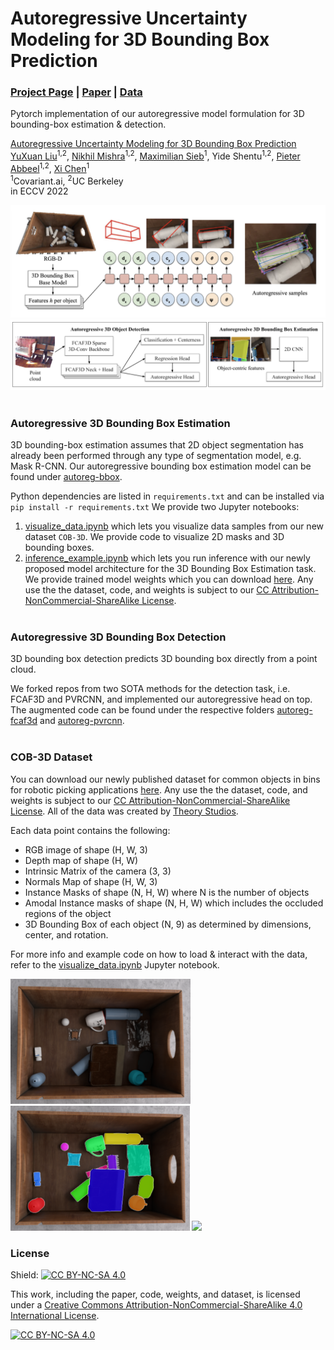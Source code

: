 # Autoregressive Uncertainty Modeling for 3D Bounding Box Prediction
### [Project Page](https://bbox.yuxuanliu.com) | [Paper](https://arxiv.org/abs/2210.07424) | [Data](https://drive.google.com/drive/u/1/folders/1dIH3SjsrWbSMvXIfrwcocQbM_73Io0vC)

Pytorch implementation of our autoregressive model formulation for 3D bounding-box estimation & detection. 


[Autoregressive Uncertainty Modeling for 3D Bounding Box Prediction](https://bbox.yuxuanliu.com)  
 [YuXuan Liu](https://yuxuanliu.com/)<sup>1,2</sup>,
 [Nikhil Mishra](https://nikhilmishra000.github.io/)<sup>1,2</sup>,
 [Maximilian Sieb](https://msieb1.github.io/)<sup>1</sup>,
 Yide Shentu<sup>1,2</sup>,
 [Pieter Abbeel](https://people.eecs.berkeley.edu/~pabbeel/)<sup>1,2</sup>,
 [Xi Chen](https://peterchen.us/)<sup>1</sup> <br>
 <sup>1</sup>Covariant.ai, <sup>2</sup>UC Berkeley \
in ECCV 2022 

<img src='imgs/model.png'/>
<img src='imgs/model-2.png'/>
<br/><br/>

### Autoregressive 3D Bounding Box Estimation
3D bounding-box estimation assumes that 2D object segmentation has already been performed through any type of segmentation model, e.g. Mask R-CNN. Our autoregressive bounding box estimation model can be found under [autoreg-bbox](autoreg-bbox). 

Python dependencies are listed in `requirements.txt` and can be installed via `pip install -r requirements.txt`
We provide two Jupyter notebooks:
1. [visualize_data.ipynb](autoreg-bbox/visualize_data.ipynb) which lets you visualize data samples from our new dataset `COB-3D`. We provide code to visualize 2D masks and 3D bounding boxes.
2. [inference_example.ipynb](autoreg-bbox/inference_example.ipynb) which lets you run inference with our newly proposed model architecture for the 3D Bounding Box Estimation task. We provide trained model weights which you can download [here](https://drive.google.com/drive/u/1/folders/1dIH3SjsrWbSMvXIfrwcocQbM_73Io0vC). Any use the the dataset, code, and weights is subject to our [CC Attribution-NonCommercial-ShareAlike License](LICENSE).
<br/><br/>

### Autoregressive 3D Bounding Box Detection

3D bounding box detection predicts 3D bounding box directly from a point cloud.

We forked repos from two SOTA methods for the detection task, i.e. FCAF3D and PVRCNN, and implemented our autoregressive head on top. The augmented code can be found under the respective folders [autoreg-fcaf3d](autoreg-fcaf3d) and [autoreg-pvrcnn](autoreg-pvrcnn).
<br/><br/>
### COB-3D Dataset
You can download our newly published dataset for common objects in bins for robotic picking applications [here](https://drive.google.com/drive/u/1/folders/1dIH3SjsrWbSMvXIfrwcocQbM_73Io0vC). Any use the the dataset, code, and weights is subject to our [CC Attribution-NonCommercial-ShareAlike License](LICENSE). All of the data was created by [Theory Studios](https://www.theorystudios.com/).

Each data point contains the following:

- RGB image of shape (H, W, 3)
- Depth map of shape (H, W)
- Intrinsic Matrix of the camera (3, 3)
- Normals Map of shape (H, W, 3)
- Instance Masks of shape (N, H, W) where N is the number of objects
- Amodal Instance masks of shape (N, H, W) which includes the occluded regions of the object
- 3D Bounding Box of each object (N, 9) as determined by dimensions, center, and rotation.

For more info and example code on how to load & interact with the data, refer to the [visualize_data.ipynb](autoreg-bbox/visualize_data.ipynb) Jupyter notebook.


<img src='imgs/rgb.png' height=200/>
<img src='imgs/segm.png' height=200/>
<img src='imgs/bbox3d.gif' height=200/>

### License 
Shield: [![CC BY-NC-SA 4.0][cc-by-nc-sa-shield]][cc-by-nc-sa]

This work, including the paper, code, weights, and dataset, is licensed under a
[Creative Commons Attribution-NonCommercial-ShareAlike 4.0 International License][cc-by-nc-sa].

[![CC BY-NC-SA 4.0][cc-by-nc-sa-image]][cc-by-nc-sa]

[cc-by-nc-sa]: http://creativecommons.org/licenses/by-nc-sa/4.0/
[cc-by-nc-sa-image]: https://licensebuttons.net/l/by-nc-sa/4.0/88x31.png
[cc-by-nc-sa-shield]: https://img.shields.io/badge/License-CC%20BY--NC--SA%204.0-lightgrey.svg
